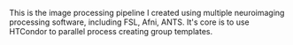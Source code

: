 This is the image processing pipeline I created using multiple neuroimaging processing software, including FSL, Afni, ANTS. 
It's core is to use HTCondor to parallel process creating group templates. 
